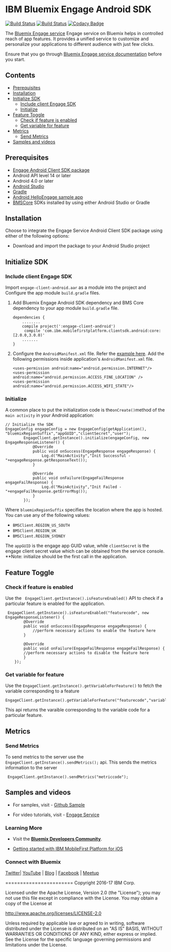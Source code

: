 IBM Bluemix Engage Android SDK
==========================================

[![Build Status](https://travis-ci.org/ibm-bluemix-mobile-services/bms-clientsdk-android-push.svg?branch=master)](https://travis-ci.org/ibm-bluemix-mobile-services/bms-clientsdk-android-push)
[![Build Status](https://travis-ci.org/ibm-bluemix-mobile-services/bms-clientsdk-android-push.svg?branch=development)](https://travis-ci.org/ibm-bluemix-mobile-services/bms-clientsdk-android-push)
[![Codacy Badge](https://api.codacy.com/project/badge/Grade/5c49c09a1f9f45c99c39623f8033d1eb)](https://www.codacy.com/app/ibm-bluemix-mobile-services/bms-clientsdk-android-push?utm_source=github.com&amp;utm_medium=referral&amp;utm_content=ibm-bluemix-mobile-services/bms-clientsdk-android-push&amp;utm_campaign=Badge_Grade)

The [Bluemix Engage service](https://console.ng.bluemix.net/catalog/) Engage service on Bluemix helps in controlled reach of app features. It provides a unified service to customize and personalize your applications to different audience with just few clicks.

Ensure that you go through [Bluemix Engage service documentation](https://console.ng.bluemix.net/docs/services/) before you start.

## Contents

- [Prerequisites](#prerequisites)
- [Installation](#installation)
- [Initialize SDK](#initialize-sdk)
	- [Include client Engage SDK](#include-client-engage-sdk)
	- [Initialize](#initialize)	
- [Feature Toggle](#feature-toggle)
	- [Check if feature is enabled](#check-if-feature-is-enabled)
	- [Get variable for feature](#get-variable-for-feature)
- [Metrics](#metrics)
	- [Send Metrics](#send-metrics)
- [Samples and videos](#samples-and-videos)


## Prerequisites


 * [Engage Android Client SDK package](http://search.maven.org/#search%7Cga%7C1%7Cg%3A%22com.ibm.mobilefirstplatform.clientsdk.android%22)
 * Android API level 14 or later
 * Android 4.0 or later
 * [Android Studio](https://developer.android.com/studio/index.html)
 * [Gradle](https://gradle.org/install)
 * [Android HelloEngage sample app](https://github.ibm.com/Engage/bms-samples-android-helloengage)
 * [BMSCore](https://github.com/ibm-bluemix-mobile-services/bms-clientsdk-android-core) SDKs installed by using 
  either Android Studio or Gradle

## Installation

Choose to integrate the Engage Service Android Client SDK package using either of the following options:

- Download and import the package to your Android Studio project

## Initialize SDK


### Include client Engage SDK 

Import `engage-client-android.aar` as a module into the project and Configure the app module `build.gradle` files.

1. Add Bluemix Engage Android SDK dependency and BMS Core dependency to your app module `build.gradle` file.
	
	```
	dependencies {
    	........
		compile project(':engage-client-android')
		 compile 'com.ibm.mobilefirstplatform.clientsdk.android:core:[2.0.0,3.0.0)'
		.......
	}
	```
2. Configure the `AndroidManifest.xml` file. Refer the [example here](https://github.ibm.com/Engage/bms-samples-android-helloengage/blob/master/PizzaDelivery/app/src/main/AndroidManifest.xml). Add the following permissions inside application's `AndroidManifest.xml` file. 

	 ```
	 <uses-permission android:name="android.permission.INTERNET"/>
     <uses-permission android:name="android.permission.ACCESS_FINE_LOCATION" />
	 <uses-permission android:name="android.permission.ACCESS_WIFI_STATE"/>
	 ```
### Initialize
A common place to put the initialization code is the`onCreate()`method of the `main activity` in your Android application: 

```
// Initialize the SDK
EngageConfig engageConfig = new EngageConfig(getApplication(), "bluemixRegionSuffix","appGUID","clientSecret","user");
        EngageClient.getInstance().initialize(engageConfig, new EngageResponseListener() {
            @Override
            public void onSuccess(EngageResponse engageResponse) {
                Log.d("MainActivity","Init Successful - "+engageResponse.getResponseText());
            }

            @Override
            public void onFailure(EngageFailResponse engageFailResponse) {
                Log.d("MainActivity","Init Failed - "+engageFailResponse.getErrorMsg());
            }
        });
```

Where `bluemixRegionSuffix` specifies the location where the app is hosted. You can use any of the following values:

- `BMSClient.REGION_US_SOUTH`
- `BMSClient.REGION_UK`
- `BMSClient.REGION_SYDNEY`

The `appGUID` is the engage app GUID value, while `clientSecret` is the engage client secret value which can be obtained from the service console.
**Note: initialize should be the first call in the application.

## Feature Toggle

### Check if feature is enabled

Use the ` EngageClient.getInstance().isFeatureEnabled()` API to check if a particular feature is enabled for the application. 


     EngageClient.getInstance().isFeatureEnabled("featurecode", new EngageResponseListener() {
            @Override
            public void onSuccess(EngageResponse engageResponse) {
				//perform necessary actions to enable the feature here
            }

            @Override
            public void onFailure(EngageFailResponse engageFailResponse) {
			//perform necessary actions to disable the feature here
            }
        });
        
### Get variable for feature
Use the `EngageClient.getInstance().getVariableForFeature()` to fetch the variable corresponding to a feature

	EngageClient.getInstance().getVariableForFeature("featurecode","variablecode");
	

This api returns the varaible corresponding to the variable code for a particular feature.

## Metrics

### Send Metrics

To send metrics to the server use the `EngageClient.getInstance().sendMetrics();` api. This sends the metrics information to the server

```
 EngageClient.getInstance().sendMetrics("metriccode");
```

## Samples and videos

* For samples, visit - [Github Sample](https:)

* For video tutorials, visit - [Engage Service](https://)

### Learning More

* Visit the **[Bluemix Developers Community](https://developer.ibm.com/bluemix/)**.

* [Getting started with IBM MobileFirst Platform for iOS](https://www.ng.bluemix.net/docs/mobile/index.html)

### Connect with Bluemix

[Twitter](https://twitter.com/ibmbluemix)|
[YouTube](https://www.youtube.com/watch?v=dQ1WcY_Ill4) |
[Blog](https://developer.ibm.com/bluemix/blog/) |
[Facebook](https://www.facebook.com/ibmbluemix) |
[Meetup](http://www.meetup.com/bluemix/)

=======================
Copyright 2016-17 IBM Corp.

Licensed under the Apache License, Version 2.0 (the "License");
you may not use this file except in compliance with the License.
You may obtain a copy of the License at

http://www.apache.org/licenses/LICENSE-2.0

Unless required by applicable law or agreed to in writing, software
distributed under the License is distributed on an "AS IS" BASIS,
WITHOUT WARRANTIES OR CONDITIONS OF ANY KIND, either express or implied.
See the License for the specific language governing permissions and
limitations under the License.

